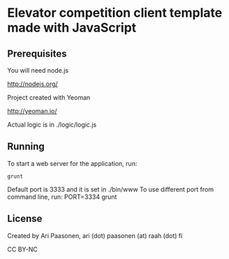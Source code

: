 # Elevator competition client template made with JavaScript

## Prerequisites

You will need node.js

http://nodejs.org/

Project created with Yeoman

http://yeoman.io/

Actual logic is in ./logic/logic.js

## Running

To start a web server for the application, run:

    grunt

Default port is 3333 and it is set in ./bin/www
To use different port from command line, run:
    PORT=3334 grunt

## License

Created by Ari Paasonen, ari (dot) paasonen (at) raah (dot) fi

CC BY-NC
